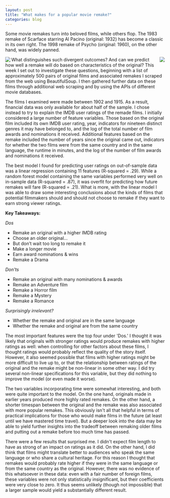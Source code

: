 ```yaml
---
layout: post
title: "What makes for a popular movie remake?"
categories: blog
---
```


Some movie remakes turn into beloved films, while others flop.  The 1983 remake of Scarface starring Al Pacino (original: 1932) has become a classic in its own right.  The 1998 remake of Psycho (original: 1960), on the other hand, was widely panned.  

<img src='{{ site.baseurl }}/images/Scarface.jpg' align='left'/>
<img src='{{ site.baseurl }}/images/Psycho.jpg' align='right'/>

What distinguishes such divergent outcomes?  And can we predict how well a remake will do based on characteristics of the original?  This week I set out to investigate these questions, beginning with a list of approximately 500 pairs of original films and associated remakes I scraped from the web using BeautifulSoup. I then gathered further data on these films through additional web scraping and by using the APIs of different movie databases.  

The films I examined were made between 1902 and 1915.  As a result, financial data was only available for about half of the sample.  I chose instead to try to explain the IMDB user ratings of the remade films.  I initially considered a large number of feature variables.  Those based on the original film included its own IMDB user rating, year, indicators for nineteen distinct genres it may have belonged to, and the log of the total number of film awards and nominations it received.  Additional features based on the remake included the number of years since the original came out, indicators for whether the two films were from the same country and in the same language, the runtime in minutes, and the log of the number of film awards and nominations it received.  

The best model I found for predicting user ratings on out-of-sample data was a linear regression containing 11 features (R-squared = .29). While a random forest model containing the same variables performed very well on in-sample data (R-squared = .87), it was overfit for predicting how future remakes will fare (R-squared = .21).  What is more, with the linear model I was able to draw some interesting conclusions about the kinds of films that potential filmmakers should and should not choose to remake if they want to earn strong viewer ratings.

**Key Takeaways:**

*Dos*  
+ Remake an original with a higher IMDB rating    
+ Choose an older original…    
+ But don’t wait too long to remake it    
+ Make a longer movie    
+ Earn award nominations & wins  
+ Remake a Drama  

*Don'ts*  
+ Remake an original with many nominations & awards    
+ Remake an Adventure film  
+ Remake a Horror film  
+ Remake a Mystery  
+ Remake a Romance  

*Surprisingly irrelevant?*  
+ Whether the remake and original are in the same language  
+ Whether the remake and original are from the same country  

The most important features were the top four under 'Dos.' I thought it was likely that originals with stronger ratings would produce remakes with higher ratings as well: when controlling for other factors about these films, I thought ratings would probably reflect the quality of the story itself. However, it also seemed possible that films with higher ratings might be more difficult to live up to, or that the relationship between ratings of the original and the remake might be non-linear in some other way. I did try several non-linear specifications for this variable, but they did nothing to improve the model (or even made it worse).  

The two variables incorporating time were somewhat interesting, and both were quite important to the model. On the one hand, originals made in earlier years produced more highly rated remakes. On the other hand, a shorter timespan between the original and the remake was also associated with more popular remakes. This obviously isn't all that helpful in terms of practical implications for those who would make films in the future (at least until we have mastered time travel). But a deeper look into the data may be able to yield further insights into the tradeoff between remaking older films and putting out a remake before too much time has passed.

There were a few results that surprised me. I didn't expect film length to have as strong of an impact on ratings as it did.  On the other hand, I did think that films might translate better to audiences who speak the same language or who share a cultural heritage.  For this reason I thought that remakes would probably rate higher if they were in the same language or from the same country as the original.  However, there was no evidence of this whatsoever in these data: even with a fair number of foreign films, these variables were not only statistically insignificant, but their coefficients were very close to zero.  It thus seems unlikely (though not impossible) that a larger sample would yield a substantially different result.          
